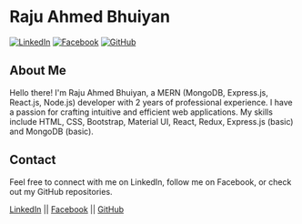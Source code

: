 # Raju Ahmed Bhuiyan

[![LinkedIn](https://img.shields.io/badge/LinkedIn-Connect-blue)](https://www.linkedin.com/in/rajuahmedbhuiyan/)
[![Facebook](https://img.shields.io/badge/Facebook-Follow-blue)](https://web.facebook.com/mohammadrajuahmedbhuiyan/)
[![GitHub](https://img.shields.io/badge/GitHub-Follow-blue)](https://github.com/Rajubhuiyan/)

## About Me

Hello there! I'm Raju Ahmed Bhuiyan, a MERN (MongoDB, Express.js, React.js, Node.js) developer with 2 years of professional experience.
I have a passion for crafting intuitive and efficient web applications.
My skills include HTML, CSS, Bootstrap, Material UI, React, Redux, Express.js (basic) and MongoDB (basic).

<!-- ## Projects

Below are some of the notable projects I have worked on:

1. [Project 1](https://github.com/Rajubhuiyan/project1)
   - Description of the project 1.

2. [Project 2](https://github.com/Rajubhuiyan/project2)
   - Description of the project 2.

3. [Project 3](https://github.com/Rajubhuiyan/project3)
   - Description of the project 3. -->

## Contact

Feel free to connect with me on LinkedIn, follow me on Facebook, or check out my GitHub repositories.

[LinkedIn](https://www.linkedin.com/in/rajuahmedbhuiyan/)
||
[Facebook](https://web.facebook.com/mohammadrajuahmedbhuiyan/)
||
[GitHub](https://github.com/Rajubhuiyan/)
